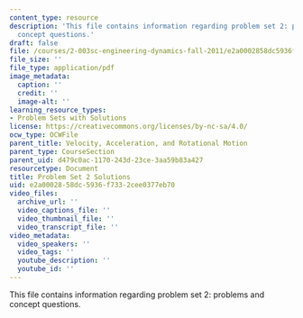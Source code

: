 ```yaml
---
content_type: resource
description: 'This file contains information regarding problem set 2: problems and
  concept questions.'
draft: false
file: /courses/2-003sc-engineering-dynamics-fall-2011/e2a0002858dc5936f7332cee0377eb70_MIT2_003SCF11_pset2_sol.pdf
file_size: ''
file_type: application/pdf
image_metadata:
  caption: ''
  credit: ''
  image-alt: ''
learning_resource_types:
- Problem Sets with Solutions
license: https://creativecommons.org/licenses/by-nc-sa/4.0/
ocw_type: OCWFile
parent_title: Velocity, Acceleration, and Rotational Motion
parent_type: CourseSection
parent_uid: d479c0ac-1170-243d-23ce-3aa59b83a427
resourcetype: Document
title: Problem Set 2 Solutions
uid: e2a00028-58dc-5936-f733-2cee0377eb70
video_files:
  archive_url: ''
  video_captions_file: ''
  video_thumbnail_file: ''
  video_transcript_file: ''
video_metadata:
  video_speakers: ''
  video_tags: ''
  youtube_description: ''
  youtube_id: ''
---
```

This file contains information regarding problem set 2: problems and concept questions.
